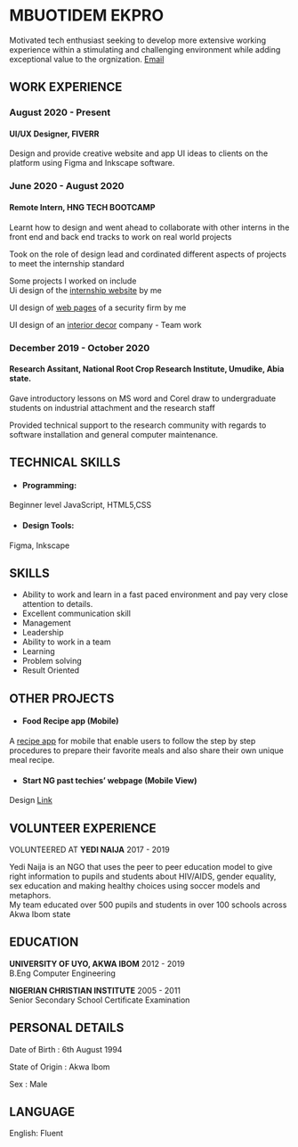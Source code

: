 # **MBUOTIDEM EKPRO**
Motivated tech enthusiast seeking to develop more extensive working experience within a stimulating and challenging environment while adding exceptional value to the orgnization. 
[Email](mbuotidem.ekpro@gmail.com)

## WORK EXPERIENCE
  ### August 2020 - Present
  #### UI/UX Designer, **FIVERR**
  Design and provide creative website and app UI ideas to clients on the platform using Figma and Inkscape software.
  
  ### June 2020 - August 2020
  #### Remote Intern, **HNG TECH BOOTCAMP**
  Learnt how to design and went ahead to collaborate with other interns in the front end and back end tracks to work on real world projects
  
  Took on the role of design lead and cordinated different aspects of projects to meet the internship standard
  
  Some projects I worked on include<br>
  Ui design of the [internship website](https://www.figma.com/file/l14eaMjWXrpPSXh0fVSwBR/start.ng?node-id=0%3A1&viewport=583%2C212%2C0.25) by me
  
  UI design of [web pages](https://www.figma.com/file/3SU6jwDnFUJ00u4zDhlVWC/odogwu-security?node-id=0%3A1&viewport=71%2C268%2C0.25) of a security firm by me
  
  UI design of an [interior decor](https://www.figma.com/file/5l5Cpwii1B3jbyDI0a8ICO/?node-id=33%3A0) company - Team work
  
  ### December 2019 - October 2020
  #### Research Assitant, **National Root Crop Research Institute, Umudike, Abia state.**
  Gave introductory lessons on MS word and Corel draw to undergraduate students on industrial attachment and the research staff
  
  Provided technical support to the research community with regards to software installation and general computer maintenance.
  
## TECHNICAL SKILLS
* #### Programming:
Beginner level JavaScript, HTML5,CSS
* #### Design Tools:
Figma, Inkscape

## SKILLS
  * Ability to work and learn in a fast paced environment and pay very close attention to
details.
* Excellent communication skill
* Management
* Leadership
* Ability to work in a team
* Learning
* Problem solving
* Result Oriented
  
## OTHER PROJECTS
* #### Food Recipe app (Mobile)

 A [recipe app](https://www.figma.com/file/I8l3z4ofYbj3Sv29V7KBeD/Untitled?node-id=0%3A1&viewport=82%2C254%2C0.32898378372192383) for mobile that enable users to follow the step by step procedures to prepare their favorite meals and also share their own unique meal recipe.
* #### Start NG past techies’ webpage (Mobile View)
Design [Link](https://www.figma.com/file/P4cvNXF9h97K0EghD8C42n/startng-past-techies-mobile?node-id=0%3A1&viewport=-234%2C338%2C0.5)
  
## VOLUNTEER EXPERIENCE
VOLUNTEERED AT **YEDI NAIJA** 2017 - 2019

Yedi Naija is an NGO that uses the peer to peer education model to give right information to
pupils and students about HIV/AIDS, gender equality, sex education and making healthy choices
using soccer models and metaphors.<br>
My team educated over 500 pupils and students in over 100 schools across Akwa Ibom state
  
## EDUCATION
  **UNIVERSITY OF UYO, AKWA IBOM** 2012 - 2019<br>
  B.Eng Computer Engineering
  
  **NIGERIAN CHRISTIAN INSTITUTE** 2005 - 2011<br>
   Senior Secondary School Certificate Examination
  
## PERSONAL DETAILS
Date of Birth : 6th August 1994

State of Origin : Akwa Ibom

Sex : Male

## LANGUAGE
English: Fluent
